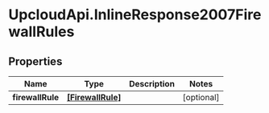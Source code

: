 # UpcloudApi.InlineResponse2007FirewallRules

## Properties
Name | Type | Description | Notes
------------ | ------------- | ------------- | -------------
**firewallRule** | [**[FirewallRule]**](FirewallRule.md) |  | [optional] 


